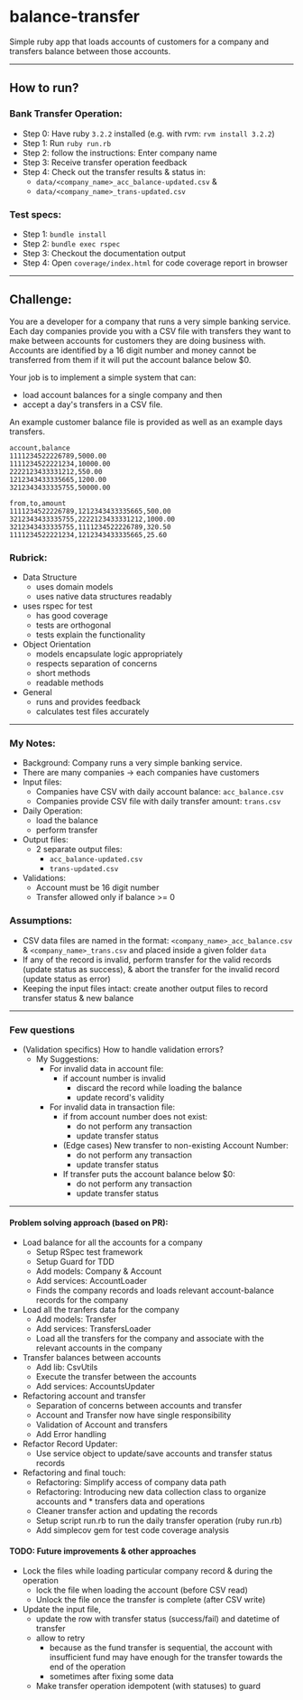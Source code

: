 # balance-transfer
Simple ruby app that loads accounts of customers for a company and transfers balance between those accounts.

-------------------

## How to run?
### Bank Transfer Operation:
* Step 0: Have ruby `3.2.2` installed (e.g. with rvm: `rvm install 3.2.2`)
* Step 1: Run `ruby run.rb`
* Step 2: follow the instructions: Enter company name
* Step 3: Receive transfer operation feedback
* Step 4: Check out the transfer results & status in:
  * `data/<company_name>_acc_balance-updated.csv` &
  * `data/<company_name>_trans-updated.csv`

### Test specs:
* Step 1: `bundle install`
* Step 2: `bundle exec rspec`
* Step 3: Checkout the documentation output
* Step 4: Open `coverage/index.html` for code coverage report in browser

-------------------

## Challenge:
You are a developer for a company that runs a very simple banking service.
Each day companies provide you with a CSV file with transfers they want to make between accounts for customers they are doing business with.
Accounts are identified by a 16 digit number and money cannot be transferred from them if it will put the account balance below $0.

Your job is to implement a simple system that can:
* load account balances for a single company and then
* accept a day's transfers in a CSV file.

An example customer balance file is provided as well as an example days transfers.

```csv
account,balance
1111234522226789,5000.00
1111234522221234,10000.00
2222123433331212,550.00
1212343433335665,1200.00
3212343433335755,50000.00
```

```csv
from,to,amount
1111234522226789,1212343433335665,500.00
3212343433335755,2222123433331212,1000.00
3212343433335755,1111234522226789,320.50
1111234522221234,1212343433335665,25.60
```

### Rubrick:
* Data Structure
  * uses domain models
  * uses native data structures readably
* uses rspec for test
  * has good coverage
  * tests are orthogonal
  * tests explain the functionality
* Object Orientation
  * models encapsulate logic appropriately
  * respects separation of concerns
  * short methods
  * readable methods
* General
  * runs and provides feedback
  * calculates test files accurately




--------------------
### My Notes:
* Background: Company runs a very simple banking service.
* There are many companies -> each companies have customers
* Input files:
  * Companies have CSV with daily account balance: `acc_balance.csv`
  * Companies provide CSV file with daily transfer amount: `trans.csv`
* Daily Operation:
  * load the balance
  * perform transfer
* Output files:
  * 2 separate output files:
    * `acc_balance-updated.csv`
    * `trans-updated.csv`
* Validations:
  * Account must be 16 digit number
  * Transfer allowed only if balance >= 0


### Assumptions:
* CSV data files are named in the format: `<company_name>_acc_balance.csv` & `<company_name>_trans.csv` and placed inside a given folder `data`
* If any of the record is invalid, perform transfer for the valid records (update status as success), & abort the transfer for the invalid record (update status as error)
* Keeping the input files intact: create another output files to record transfer status & new balance


------

### Few questions
* (Validation specifics) How to handle validation errors?
  * My Suggestions:
    * For invalid data in account file:
      * if account number is invalid
        - discard the record while loading the balance
        - update record's validity
    * For invalid data in transaction file:
      * if from account number does not exist:
        - do not perform any transaction
        - update transfer status
      * (Edge cases) New transfer to non-existing Account Number:
        - do not perform any transaction
        - update transfer status
      * If transfer puts the account balance below $0:
        - do not perform any transaction
        - update transfer status


--------------------

#### Problem solving approach (based on PR):

* Load balance for all the accounts for a company
  * Setup RSpec test framework
  * Setup Guard for TDD
  * Add models: Company & Account
  * Add services: AccountLoader
  * Finds the company records and loads relevant account-balance records for the company
* Load all the tranfers data for the company
  * Add models: Transfer
  * Add services: TransfersLoader
  * Load all the transfers for the company and associate with the relevant accounts in the company
* Transfer balances between accounts
  * Add lib: CsvUtils
  * Execute the transfer between the accounts
  * Add services: AccountsUpdater
* Refactoring account and transfer
  * Separation of concerns between accounts and transfer
  * Account and Transfer now have single responsibility
  * Validation of Account and transfers
  * Add Error handling
* Refactor Record Updater:
  * Use service object to update/save accounts and transfer status records
* Refactoring and final touch:
  * Refactoring: Simplify access of company data path
  * Refactoring: Introducing new data collection class to organize accounts and * transfers data and operations
  * Cleaner transfer action and updating the records
  * Setup script run.rb to run the daily transfer operation (ruby run.rb)
  * Add simplecov gem for test code coverage analysis

#### TODO: Future improvements & other approaches
* Lock the files while loading particular company record & during the operation
  * lock the file when loading the account (before CSV read)
  * Unlock the file once the transfer is complete (after CSV write)
* Update the input file,
  * update the row with transfer status (success/fail) and datetime of transfer
  * allow to retry
    * because as the fund transfer is sequential, the account with insufficient fund may have enough for the transfer towards the end of the operation
    * sometimes after fixing some data
  * Make transfer operation idempotent (with statuses) to guard
